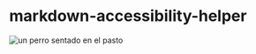 # markdown-accessibility-helper

![un perro sentado en el pasto](https://user-images.githubusercontent.com/60708693/229738555-9e21075a-25e6-4471-b446-a7a02b9f919e.png)

